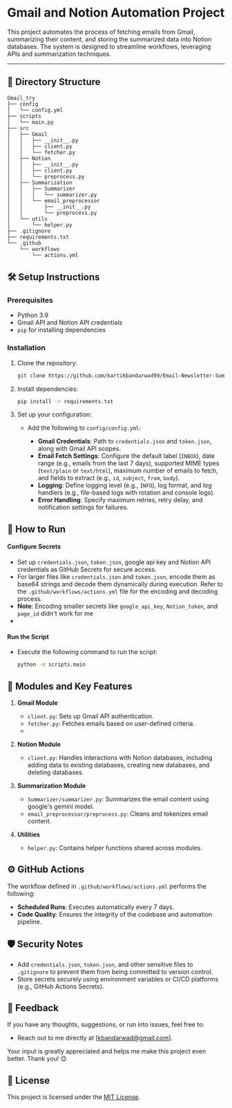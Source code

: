 # Gmail and Notion Automation Project

This project automates the process of fetching emails from Gmail, summarizing their content, and storing the summarized data into Notion databases. The system is designed to streamline workflows, leveraging APIs and summarization techniques.

---

## 📁 Directory Structure

``` 
Gmail_try
├── config
│   └── config.yml                
├── scripts
│   └── main.py                   
├── src
│   ├── Gmail
│   │   ├── __init__.py           
│   │   ├── client.py             
│   │   └── fetcher.py            
│   ├── Notion
│   │   ├── __init__.py           
│   │   ├── client.py            
│   │   └── preprocess.py         
│   ├── Summarization
│   │   ├── Summarizer
│   │   │   └── summarizer.py     
│   │   └── email_preprocessor
│   │       ├── __init__.py       
│   │       └── preprocess.py    
│   └── utils
│       └── helper.py             
├── .gitignore                    
├── requirements.txt              
└── .github
    └── workflows
        └── actions.yml           
```
## 🛠️ Setup Instructions

### Prerequisites

- Python 3.9
- Gmail API and Notion API credentials
- `pip` for installing dependencies

### Installation

1. Clone the repository:

    ```bash
    git clone https://github.com/kartikbandarwad99/Email-Newsletter-Summarizer-End-to-End-
    ```

2. Install dependencies:

    ```bash
    pip install -r requirements.txt
    ```

3. Set up your configuration:

   - Add the following to `config/config.yml`:

     - **Gmail Credentials**: Path to `credentials.json` and `token.json`, along with Gmail API scopes.
     - **Email Fetch Settings**: Configure the default label (`INBOX`), date range (e.g., emails from the last 7 days), supported MIME types (`text/plain` or `text/html`), maximum number of emails to fetch, and fields to extract (e.g., `id`, `subject`, `from`, `body`).
     - **Logging**: Define logging level (e.g., `INFO`), log format, and log handlers (e.g., file-based logs with rotation and console logs).
     - **Error Handling**: Specify maximum retries, retry delay, and notification settings for failures.

## 🚀 How to Run

#### Configure Secrets
- Set up `credentials.json`, `token.json`, google api key and Notion API credentials as GitHub Secrets for secure access.
- For larger files like `credentials.json` and `token.json`, encode them as base64 strings and decode them dynamically during execution. Refer to the `.github/workflows/actions.yml` file for the encoding and decoding process.
- **Note**: Encoding smaller secrets like `google_api_key`, `Notion_token`, and `page_id` didn't work for me
- 
#### Run the Script
- Execute the following command to run the script:

    ```bash
    python -m scripts.main
    ```

## 📂 Modules and Key Features

1. **Gmail Module**
   - `client.py`: Sets up Gmail API authentication.
   - `fetcher.py`: Fetches emails based on user-defined criteria.
   - 
2. **Notion Module**
   - `client.py`: Handles interactions with Notion databases, including adding data to existing databases, creating new databases, and deleting databases.

3. **Summarization Module**
   - `Summarizer/summarizer.py`: Summarizes the email content using google's gemini model.
   - `email_preprocessor/preprocess.py`: Cleans and tokenizes email content.

4. **Utilities**
   - `helper.py`: Contains helper functions shared across modules.
  
## ⚙️ GitHub Actions

The workflow defined in `.github/workflows/actions.yml` performs the following:

- **Scheduled Runs**: Executes automatically every 7 days.
- **Code Quality**: Ensures the integrity of the codebase and automation pipeline.

## 🛡️ Security Notes

- Add `credentials.json`, `token.json`, and other sensitive files to `.gitignore` to prevent them from being committed to version control.
- Store secrets securely using environment variables or CI/CD platforms (e.g., GitHub Actions Secrets).

## 💬 Feedback

If you have any thoughts, suggestions, or run into issues, feel free to:

- Reach out to me directly at [kbandarwad@gmail.com].

Your input is greatly appreciated and helps me make this project even better. Thank you! 😊

## 📜 License

This project is licensed under the [MIT License](LICENSE).




